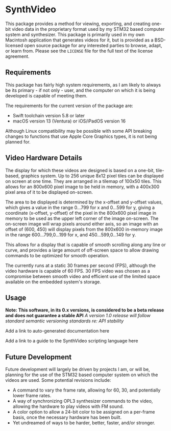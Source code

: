 # SynthVideo

This package provides a method for viewing, exporting, and creating
one-bit video data in the proprietary format used by my STM32 based
computer system and synthesizer. This package is primarily used in
my own Macintosh application that generates videos for it, but is
provided as a BSD-licensed open source package for any interested
parties to browse, adapt, or learn from. Please see the `LICENSE` file
for the full text of the license agreement.

## Requirements

This package has fairly high system requirements, as I am likely to always
be its primary - if not only - user, and the computer on which it is being developed
is capable of meeting them. 

The requirements for the current version of the package are:
- Swift toolchain version 5.8 or later
- macOS version 13 (Ventura) or iOS/iPadOS version 16

Although Linux compatibility may be possible with some API
breaking changes to functions that use Apple Core Graphics types, it is not being planned for.

## Video Hardware Details

The display for which these videos are designed is based on a
one-bit, tile-based, graphics system. Up to 256 unique 8x12 pixel tiles
can be displayed on screen at one time. They are arranged in a tilemap
of 100x50 tiles. This allows for an 800x600 pixel image to be held in memory,
with a 400x300 pixel area of it to be displayed on-screen.

The area to be displayed is determined by the x-offset and y-offset values,
which gives a value in the range 0...799 for x and 0...599 for y, giving a
coordinate (x-offset, y-offset) of the pixel in the 800x600 pixel image
in memory to be used as the upper left corner of the image on-screen. 
The on-screen image will wrap pixels around either axis, so an image with an offset
of (600, 450) will display pixels from the 800x600 in-memory image in the range 
600...799,0...199 for x, and 450...599,0...149 for y.

This allows for a display that is capable of smooth scrolling along any line
or curve, and provides a large amount of off-screen space to allow drawing
commands to be optimized for smooth operation.

The currently runs at a static 30 frames per second (FPS), although the video
hardware is capable of 60 FPS. 30 FPS video was chosen as a compromise between
smooth video and efficient use of the limited  space available on the
embedded system's storage.

## Usage

**Note: This software, in its 0.x versions, is considered to be a beta release and does not guarantee a stable API**
*A version 1.0 release will follow standard semantic versioning standards re: API stability*

Add a link to auto-generated documentation here

Add a link to a guide to the SynthVideo scripting language here

## Future Development

Future development will largely be driven by projects I am, or will be, planning for the use of
the STM32 based computer system on which the videos are used. Some potential revisions include:

- A command to vary the frame rate, allowing for 60, 30, and potentially lower frame rates.
- A way of synchronizing OPL3 synthesizer commands to the video, allowing the hardware to play
videos with FM sound.
- A color option to allow a 24-bit color to be assigned on a per-frame basis, once the necessary
hardware has been built.
- Yet undreamed of ways to be harder, better, faster, and/or stronger.
